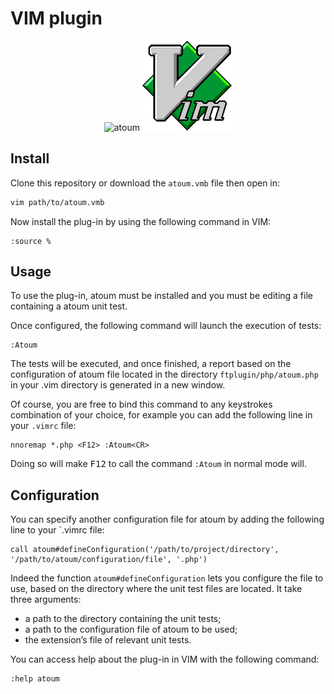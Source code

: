 # VIM plugin

<p align="center">
    <img src="http://atoum.org/images/logo/atoum.png" alt="atoum"/>
    <img src="https://raw.githubusercontent.com/atoum/vim-plugin/master/vim.svg" alt="VIM" style="height: 144px"/>
</p>

## Install

Clone this repository or download the `atoum.vmb` file then open in:

```sh
vim path/to/atoum.vmb
```

Now install the plug-in by using the following command in VIM:

```vim
:source %
```

## Usage

To use the plug-in, atoum must be installed and you must be editing a file containing a atoum unit test.

Once configured, the following command will launch the execution of tests:

```vim
:Atoum
```

The tests will be executed, and once finished, a report based on the configuration of atoum file located in the 
directory `ftplugin/php/atoum.php` in your .vim directory is generated in a new window.

Of course, you are free to bind this command to any keystrokes combination of your choice, for example you can add the 
following line in your `.vimrc` file:

```vim
nnoremap *.php <F12> :Atoum<CR>
```

Doing so will make <kbd>F12</kbd> to call the command `:Atoum` in normal mode will.

## Configuration

You can specify another configuration file for atoum by adding the following line to your `.vimrc file:

```vim
call atoum#defineConfiguration('/path/to/project/directory', '/path/to/atoum/configuration/file', '.php')
```

Indeed the function `atoum#defineConfiguration` lets you configure the file to use, based on the directory where the 
unit test files are located. It take three arguments:

* a path to the directory containing the unit tests;
* a path to the configuration file of atoum to be used;
* the extension’s file of relevant unit tests.

You can access help about the plug-in in VIM with the following command:

```vim
:help atoum
```

